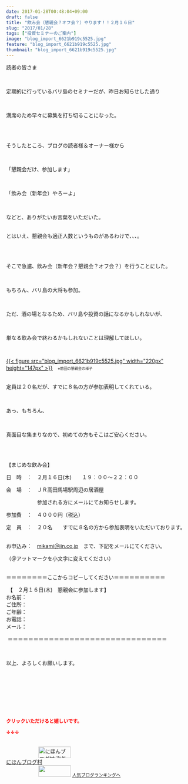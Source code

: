 ```yaml
---
date: 2017-01-28T00:48:04+09:00
draft: false
title: "飲み会（懇親会？オフ会？）やります！！２月１６日"
slug: "2017/01/28"
tags: ["投資セミナーのご案内"]
image: "blog_import_6621b919c5525.jpg"
feature: "blog_import_6621b919c5525.jpg"
thumbnail: "blog_import_6621b919c5525.jpg"
---
```

<p>読者の皆さま</p><p> </p><p>定期的に行っているバリ島のセミナーだが、昨日お知らせした通り</p><p> </p><p>満席のため早々に募集を打ち切ることになった。</p><p> </p><p><br/>そうしたところ、ブログの読者様＆オーナー様から</p><p> </p><p>「懇親会だけ、参加します」</p><p> </p><p>「飲み会（新年会）やろーよ」</p><p> </p><p>などと、ありがたいお言葉をいただいた。</p><p><br/>とはいえ、懇親会も適正人数というものがあるわけで、、、。</p><p> </p><p><br/>そこで急遽、飲み会（新年会？懇親会？オフ会？）を行うことにした。</p><p> </p><p>もちろん、バリ島の大将も参加。</p><p> </p><p>ただ、酒の場となるため、バリ島や投資の話になるかもしれないが、</p><p> </p><p>単なる飲み会で終わるかもしれないことは理解してほしい。</p><p> </p><p><a href="blog_import_6621b91ad9a9f.jpg">{{< figure src="blog_import_6621b919c5525.jpg" width="220px" height="147px" >}}</a>　<span style="font-size: 0.7em;">※前回の懇親会の様子</span></p><p><br/>定員は２０名だが、すでに８名の方が参加表明してくれている。</p><p> </p><p>あっ、もちろん、</p><p> </p><p>真面目な集まりなので、初めての方もそこはご安心ください。</p><p> </p><p><br/>【まじめな飲み会】</p><p>日　時　：　２月１６日(木)　　１９：００～２２：００</p><p>会　場　：　ＪＲ高田馬場駅周辺の居酒屋</p><p>　　　　　　参加される方にメールにてお知らせします。</p><p>参加費　：　４０００円（税込）</p><p>定　員　：　２０名　　すでに８名の方から参加表明をいただいております。</p><p><br/>お申込み：　<a href="mailto:mikami@iin.co.jp">mikami＠iin.co.jp</a>　まで、下記をメールにてください。</p><p>（＠アットマークを小文字に変えてください）</p><p> <br/>＝＝＝＝＝＝＝＝ここからコピーしてください＝＝＝＝＝＝＝＝＝＝</p><p> 【　２月１６日(木)　懇親会に参加します】<br/>お名前：<br/>ご住所：<br/>ご年齢：<br/>お電話：<br/>メール：</p><p> ＝＝＝＝＝＝＝＝＝＝＝＝＝＝＝＝＝＝＝＝＝＝＝＝＝＝＝＝＝＝＝</p><p> </p><p>以上、よろしくお願いします。</p><p> </p><p> </p><p> </p> <p><font color="#ff0000" size="2"><strong>クリックいただけると嬉しいです。</strong></font></p><p><font color="#ff0000" size="2"><strong>↓↓↓</strong></font></p><p><br/><a href="ranking.html?p_cid=01260127" target="_blank"><img alt="にほんブログ村 海外生活ブログ バリ島情報へ" border="0" height="31" src="data:image/svg+xml;charset=utf-8,%3Csvg%20xmlns%3D%22http%3A%2F%2Fwww.w3.org%2F2000%2Fsvg%22%20title%3D%22Placeholder%20for%20Images%22%20role%3D%22presentation%22%20viewBox%3D%220%200%2088%2031%22%20%2F%3E" width="88" data-src="https://img-proxy.blog-video.jp/images?url=http%3A%2F%2Foverseas.blogmura.com%2Fbali%2Fimg%2Fbali88_31.gif" style="aspect-ratio: auto 88 / 31;"/><noscript><img alt="にほんブログ村 海外生活ブログ バリ島情報へ" border="0" height="31" src="https://img-proxy.blog-video.jp/images?url=http%3A%2F%2Foverseas.blogmura.com%2Fbali%2Fimg%2Fbali88_31.gif" width="88"></noscript></a><br/><a href="ranking.html?p_cid=01260127" target="_blank">にほんブログ村</a><br/><a href="link.php?1804582" title="人気ブログランキングへ"><img border="0" height="31" src="data:image/svg+xml;charset=utf-8,%3Csvg%20xmlns%3D%22http%3A%2F%2Fwww.w3.org%2F2000%2Fsvg%22%20title%3D%22Placeholder%20for%20Images%22%20role%3D%22presentation%22%20viewBox%3D%220%200%2088%2031%22%20%2F%3E" width="88" data-src="https://blog.with2.net/img/banner/banner_22.gif" style="aspect-ratio: auto 88 / 31;"/><noscript><img border="0" height="31" src="https://blog.with2.net/img/banner/banner_22.gif" width="88"></noscript></a> <a href="link.php?1804582" style="font-size: 12px;">人気ブログランキングへ</a></p>

